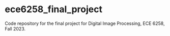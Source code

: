 # ece6258_final_project
Code repository for the final project for Digital Image Processing, ECE 6258, Fall 2023. 
